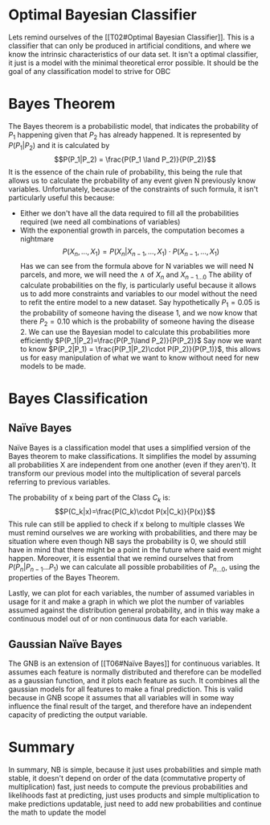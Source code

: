 
# Optimal Bayesian Classifier

Lets remind ourselves of the [[T02#Optimal Bayesian Classifier]]. This is a classifier that can only be produced in artificial conditions, and where we know the intrinsic characteristics of our data set.
It isn't a optimal classifier, it just is a model with the minimal theoretical error possible.
It should be the goal of any classification model to strive for OBC

# Bayes Theorem

The Bayes theorem is a probabilistic model, that indicates the probability of $P_1$ happening given that $P_2$ has already happened.
It is represented by $P(P_1|P_2)$ and it is calculated by $$P(P_1|P_2) = \frac{P(P_1 \land P_2)}{P(P_2)}$$
It is the essence of the chain rule of probability, this being the rule that allows us to calculate the probability of any event given N previously know variables.
Unfortunately, because of the constraints of such formula, it isn't particularly useful this because:
- Either we don't have all the data required to fill all the probabilities required (we need all combinations of variables)
- With the exponential growth in parcels, the computation becomes a nightmare
$$P(X_n,\dots,X_1)=P(X_n|X_{n-1},\dots,X_1)\cdot P(X_{n-1},\dots,X_1)$$
Has we can see from the formula above for N variables we will need N parcels, and more, we will need the $\land$ of $X_n$ and $X_{n-1\dots 0}$
The ability of calculate probabilities on the fly, is particularly useful because it allows us to add more constraints and variables to our model without the need to refit the entire model to a new dataset.
Say hypothetically $P_1=0.05$ is the probability of someone having the disease 1, and we now know that there $P_2=0.10$ which is the probability of someone having the disease 2.
We can use the Bayesian model to calculate this probabilities more efficiently $P(P_1|P_2)=\frac{P(P_1\land P_2)}{P(P_2)}$
Say now we want to know $P(P_2|P_1) = \frac{P(P_1|P_2)\cdot P(P_2)}{P(P_1)}$, this allows us for easy manipulation of what we want to know without need for new models to be made.

# Bayes Classification

## Naïve Bayes 
Naïve Bayes is a classification model that uses a simplified version of the Bayes theorem to make classifications.
It simplifies the model by assuming all probabilities X are independent from one another (even if they aren't).
It transform our previous model into the multiplication of several parcels referring to previous variables.

The probability of x being part of the Class $C_k$ is:
$$P(C_k|x)=\frac{P(C_k)\cdot P(x|C_k)}{P(x)}$$
This rule can still be applied to check if x belong to multiple classes
We must remind ourselves we are working with probabilities, and there may be situation where even though NB says the probability is 0, we should still have in mind that there might be a point in the future where said event might happen.
Moreover, it is essential that we remind ourselves that from $P(P_n|P_{n-1}\dots P_1)$ we can calculate all possible probabilities of $P_{n\dots 0}$, using the properties of the Bayes Theorem.

Lastly, we can plot for each variables, the number of assumed variables in usage for it and make a graph in which we plot the number of variables assumed against the distribution general probability, and in this way make a continuous model out of or non continuous data for each variable. 

## Gaussian Naïve Bayes

The GNB is an extension of [[T06#Naïve Bayes]] for continuous variables.
It assumes each feature is normally distributed and therefore can be modelled as a gaussian function, and it plots each feature as such.
It combines all the gaussian models for all features to make a final prediction.
This is valid because in GNB scope it assumes that all variables will in some way influence the final result of the target, and therefore have an independent capacity of predicting the output variable.

# Summary

In summary, NB is
	simple, because it just uses probabilities and simple math
	stable, it doesn't depend on order of the data (commutative property of multiplication)
	fast, just needs to compute the previous probabilities and likelihoods
	fast at predicting, just uses products and simple multiplication to make predictions
	updatable, just need to add new probabilities and continue the math to update the model